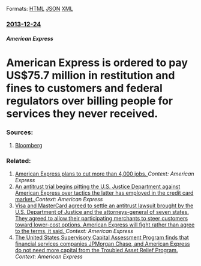 
Formats: [HTML](/news/2013/12/24/american-express-is-ordered-to-pay-us-75-7-million-in-restitution-and-fines-to-customers-and-federal-regulators-over-billing-people-for-serv.html)  [JSON](/news/2013/12/24/american-express-is-ordered-to-pay-us-75-7-million-in-restitution-and-fines-to-customers-and-federal-regulators-over-billing-people-for-serv.json)  [XML](/news/2013/12/24/american-express-is-ordered-to-pay-us-75-7-million-in-restitution-and-fines-to-customers-and-federal-regulators-over-billing-people-for-serv.xml)  

### [2013-12-24](/news/2013/12/24/index.md)

##### American Express
# American Express is ordered to pay US$75.7 million in restitution and fines to customers and federal regulators over billing people for services they never received. 




### Sources:

1. [Bloomberg](http://www.businessweek.com/news/2013-12-24/amex-settles-with-u-dot-s-dot-regulators-over-marketing-of-card-add-ons)

### Related:

1. [American Express plans to cut more than 4,000 jobs. ](/news/2015/01/21/american-express-plans-to-cut-more-than-4-000-jobs.md) _Context: American Express_
2. [An antitrust trial begins pitting the U.S. Justice Department against American Express over tactics the latter has employed in the credit card market. ](/news/2014/07/7/an-antitrust-trial-begins-pitting-the-u-s-justice-department-against-american-express-over-tactics-the-latter-has-employed-in-the-credit-ca.md) _Context: American Express_
3. [Visa and MasterCard agreed to settle an antitrust lawsuit brought by the U.S. Department of Justice and the attorneys-general of seven states. They agreed to allow their participating merchants to steer customers toward lower-cost options. American Express will fight rather than agree to the terms, it said. ](/news/2010/10/4/visa-and-mastercard-agreed-to-settle-an-antitrust-lawsuit-brought-by-the-u-s-department-of-justice-and-the-attorneys-general-of-seven-state.md) _Context: American Express_
4. [ The United States Supervisory Capital Assessment Program finds that financial services companies JPMorgan Chase, and American Express do not need more capital from the Troubled Asset Relief Program. ](/news/2009/05/6/the-united-states-supervisory-capital-assessment-program-finds-that-financial-services-companies-jpmorgan-chase-and-american-express-do-no.md) _Context: American Express_
